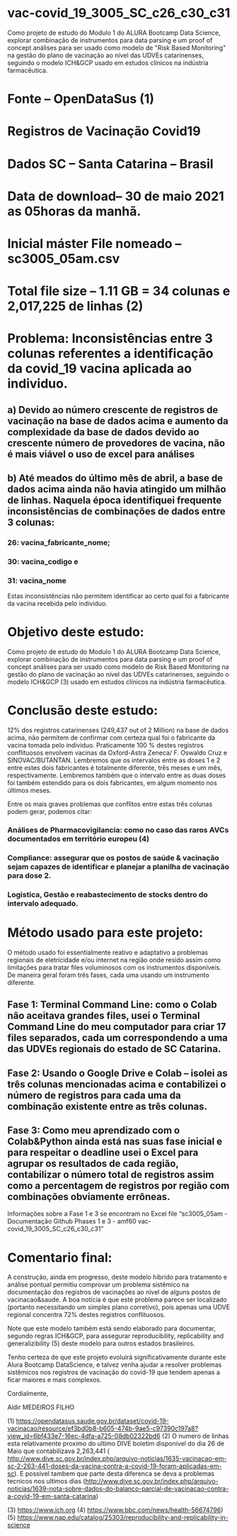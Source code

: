 # vac-covid_19_3005_SC_c26_c30_c31

Como projeto de estudo do Modulo 1 do ALURA Bootcamp Data Science, explorar combinação de instrumentos para data parsing e um proof of concept análises para ser usado como modelo de "Risk Based Monitoring" na gestão do plano de vacinação ao nível das UDVEs catarinenses, seguindo o modelo ICH&amp;GCP usado em estudos clínicos na indústria farmacêutica.

# Fonte – OpenDataSus (1)   
# Registros de Vacinação Covid19
# Dados SC – Santa Catarina – Brasil
# Data de download– 30 de maio 2021 as 05horas da manhã.
# Inicial máster File nomeado – sc3005_05am.csv
# Total file size – 1.11 GB = 34 colunas e 2,017,225 de linhas  (2)


# Problema: Inconsistências entre 3 colunas referentes a identificação da covid_19 vacina aplicada ao individuo.

## a)	Devido ao número crescente de registros de vacinação na base de dados acima e aumento da complexidade da base de dados devido ao crescente número de provedores de vacina, não é mais viável o uso de excel para análises

## b)	Até meados do último mês de abril, a base de dados acima ainda não havia atingido um milhão de linhas. Naquela época identifiquei frequente inconsistências de combinações de dados entre 3 colunas:

### 26: vacina_fabricante_nome;
### 30: vacina_codigo e
### 31: vacina_nome

Estas inconsistências não permitem identificar ao certo qual foi a fabricante da vacina recebida pelo individuo. 

# Objetivo deste estudo: 

Como projeto de estudo do Modulo 1 do ALURA Bootcamp Data Science, explorar combinação de instrumentos para data parsing e um proof of concept análises para ser usado como modelo de Risk Based Monitoring na gestão do plano de vacinação ao nível das UDVEs catarinenses, seguindo o modelo ICH&GCP (3) usado em estudos clínicos na indústria farmacêutica. 

# Conclusão deste estudo: 

12% dos registros catarinenses (249,437 out of 2 Million) na base de dados acima, não permitem de confirmar com certeza qual foi o fabricante da vacina tomada pelo individuo. Praticamente 100 % destes registros conflituosos envolvem vacinas da Oxford-Astra Zeneca/ F. Oswaldo Cruz e SINOVAC/BUTANTAN. Lembremos que os intervalos entre as doses 1 e 2 entre estes dois fabricantes é totalmente diferente, três meses e um mês, respectivamente. Lembremos também que o intervalo entre as duas doses foi também estendido para os dois fabricantes, em algum momento nos últimos meses.

Entre os mais graves problemas que conflitos entre estas três colunas podem gerar, podemos citar:

### Análises de Pharmacovigilancia: como no caso das raros AVCs documentados em território europeu (4)

### Compliance: assegurar que os postos de saúde & vacinação sejam capazes de identificar e planejar a planilha de vacinação para dose 2.

### Logistica, Gestão e reabastecimento de stocks dentro do intervalo adequado.


# Método usado para este projeto: 

O método usado foi essentialmente reativo e adaptativo a problemas regionais de eletricidade e/ou internet na região onde resido assim como limitações para tratar files voluminosos com os instrumentos disponíveis. De maneira geral foram três fases, cada uma usando um instrumento diferente.

## Fase 1: Terminal Command Line:  como o Colab não aceitava grandes files, usei o Terminal Command Line do meu computador para criar 17 files separados, cada um correspondendo a uma das UDVEs regionais do estado de SC Catarina.

## Fase 2: Usando o Google Drive e Colab – isolei as três colunas mencionadas acima e contabilizei o número de registros para cada uma da combinação existente entre as três colunas.

## Fase 3: Como meu aprendizado com o Colab&Python ainda está nas suas fase inicial e para respeitar o deadline usei o Excel para agrupar os resultados de cada região, contabilizar o número total de registros assim como a percentagem de registros por região com combinações obviamente errôneas.

Informações sobre a Fase 1 e 3 se encontram no Excel file “sc3005_05am - Documentação Github Phases 1 e 3 - amf60 vac-covid_19_3005_SC_c26_c30_c31”

# Comentario final:

A construção, ainda em progresso, deste modelo híbrido para tratamento e análise pontual permitiu comprovar um problema sistêmico na documentação dos registros de vacinações ao nível de alguns postos de vacinacao&saude. A boa notícia é que este problema parece ser localizado (portanto necessitando um simples plano corretivo), pois apenas uma UDVE regional concentra 72% destes registros conflituosos. 

Note que este modelo também está sendo elaborado para documentar, segundo regras ICH&GCP, para assegurar reproducibility, replicability and generalizibility (5) deste modelo para outros estados brasileiros.

Tenho certeza de que este projeto evoluirá significativamente durante este Alura Bootcamp DataScience, e talvez venha ajudar a resolver problemas sistêmicos nos registros de vacinação do covid-19 que tendem apenas a ficar maiores e mais complexos.

Cordialmente,

Aldir MEDEIROS FILHO

(1) https://opendatasus.saude.gov.br/dataset/covid-19-vacinacao/resource/ef3bd0b8-b605-474b-9ae5-c97390c197a8?view_id=6bf433e7-16ec-4dfa-a725-08db02322bd6 
(2) O numero de linhas esta relativamente proximo do ultimo DIVE boletim disponivel do dia 26 de Maio que contabilizava 2,263,441 ( http://www.dive.sc.gov.br/index.php/arquivo-noticias/1635-vacinacao-em-sc-2-263-441-doses-da-vacina-contra-a-covid-19-foram-aplicadas-em-sc). E possivel tambem que parte desta diferenca se deva a problemas tecnicos nos ultimos dias (http://www.dive.sc.gov.br/index.php/arquivo-noticias/1639-nota-sobre-dados-do-balanco-parcial-de-vacinacao-contra-a-covid-19-em-santa-catarina)

(3) https://www.ich.org
(4) https://www.bbc.com/news/health-56674796)
(5) https://www.nap.edu/catalog/25303/reproducibility-and-replicability-in-science

